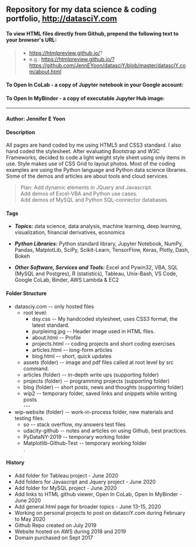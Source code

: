 ## Repository for my data science & coding portfolio, http://datasciY.com  

#### To view HTML files directly from Github, prepend the following text to your browser's URL:  
>  - https://htmlpreview.github.io/?   
>  - e.g.:  https://htmlpreview.github.io/?https://github.com/JennEYoon/datasciY/blob/master/datasciY.com/about.html   

#### To Open In CoLab - a copy of Jupyter notebook in your Google account:  
>
>

#### To Open In MyBinder - a copy of executable Jupyter Hub image:  
>
>

---   

#### Author: Jennifer E Yoon  

#### Description  

All pages are hand coded by me using HTML5 and CSS3 standard.  I also hand coded the stylesheet.  After evaluating Bootstrap and W3C  Frameworks, decided to code a light weight style sheet using only items in use.  Style makes use of CSS Grid to layout photos.  Most of the coding examples are using the Python language and Python data science libraries.  Some of the demos and articles are about tools and cloud services.  

>Plan: Add dynamic elements in JQuery and Javascript.   
>      Add demos of Excel-VBA and Python use cases.  
>      Add demos of MySQL and Python SQL-connector databases. 


#### Tags  
  
 * ***Topics:*** data science, data analysis, machine learning, deep learning, visualization, financial derivatives, economics

 * ***Python Libraries:*** Python standard library, Jupyter Notebook, NumPy, Pandas, MatplotLib, SciPy, Scikit-Learn, TensorFlow, Keras, Plotly, Dash, Bokeh 
 
 * ***Other Software, Services and Tools:*** Excel and Pywin32, VBA, SQL (MySQL and Postgres), R (statistics), Tableau, Unix-Bash, VS Code, Google CoLab, Binder, AWS Lambda & EC2


#### Folder Structure  

 * datasciy.com -- only hosted files
   * root level:
     - dsy.css -- My handcoded stylesheet, uses CSS3 format, the latest standard.
     - purpleimg.jpg -- Header image used in HTML files.
     - about.html -- Profile
     - projects.html -- coding projects and short coding exercises 
     - articles.html -- long-form articles
     - blog.html -- short, quick updates 
   * assets (folder) -- image and pdf files called at root level by src command.
   * articles (folder) -- in-depth write ups (supporting folder)
   * projects (folder) -- programming projects (supporting folder)
   * blog (folder) -- short posts, news and thoughts (supporting folder)  
   * wip2 -- temporary folder, saved links and snippets while writing posts    
   \-\-\-     
 * wip-website (folder) -- work-in-process folder, new materials and testing files.  
   * so -- stack overflow, my answers test files
   * udacity-github -- notes and articles on using Github, best practices.  
   * PyDataNY-2019 -- temporary working folder  
   * Matplotlib-Github-Test -- temporary working folder  
. 
#### History  
 * Add folder for Tableau project - June 2020
 * Add folders for Javascript and Jquery project - June 2020 
 * Add folder for MySQL project - June 2020  
 * Add links to HTML github viewer, Open In CoLab, Open In MyBinder - June 2020  
 * Add general.html page for broader topics - June 13-15, 2020  
 * Working on personal projects to post on datasciY.com during February to May 2020  
 * Github Repo created on July 2019
 * Website hosted on AWS during 2018 and 2019
 * Domain purchased on Sept 2017  
